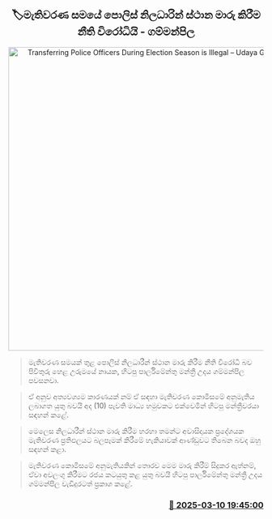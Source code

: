 <p align='center'><b><h2 align='center' title='Transferring Police Officers During Election Season is Illegal – Udaya Gammanpila'>🏷මැතිවරණ සමයේ පොලිස් නිලධාරින් ස්ථාන මාරු කිරීම නීති විරෝධියි - ගම්මන්පිල</h2></b></p>
<p align='center'><img src='https://helakuru.sgp1.cdn.digitaloceanspaces.com/esana/images/lib/udaya-gammanpila-media-2025.jpg' width='600' alt='Transferring Police Officers During Election Season is Illegal – Udaya Gammanpila'></p>

> මැතිවරණ සමයක් තුළ පොලිස් නිලධාරීන් ස්ථාන මාරු කිරීම නීති විරෝධී බව පිවිතුරු හෙළ උරුමයේ නායක, හිටපු පාර්ලිමේන්තු මන්ත්‍රී උදය ගම්මන්පිල පවසනවා.

> ඒ අනුව අත්‍යවශ්‍යම කාරණයක් නම් ඒ සඳහා මැතිවරණ කොමිසමේ අනුමැතිය ලබාගත යුතු බවයි අද (10) පැවති මාධ්‍ය හමුවකට එක්වෙමින් හිටපු මන්ත්‍රීවරයා සඳහන් කළේ.

> මෙලෙස නිලධාරීන් ස්ථාන මාරු කිරීම හරහා තමන්ට අවාසිදායක ප්‍රදේශයක මැතිවරණ ප්‍රතිඵලයට බලපෑමක් කිරීමේ හැකියාවක් ආණ්ඩුවට තිබෙන බවද ඔහු සඳහන් කළා.

> මැතිවරණ කොමිසමේ අනුමැතියකින් තොරව මෙම මාරු කිරීම් සිදුකර ඇත්නම්, ඒවා අවලංගු කිරීමට රජය කටයුතු කළ යුතු බවයි හිටපු පාර්ලිමේන්තු මන්ත්‍රී උදය ගම්මන්පිල වැඩිදුරටත් ප්‍රකාශ කළේ. 



<h3 align='right'><a href='https://www.helakuru.lk/esana/p/108199/'>📅 2025-03-10 19:45:00</a></h3>
